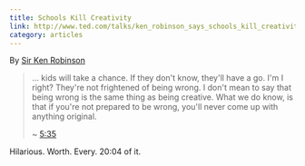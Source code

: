 ```yaml
---
title: Schools Kill Creativity
link: http://www.ted.com/talks/ken_robinson_says_schools_kill_creativity.html
category: articles
---
```


By [Sir Ken Robinson][link1]

> ... kids will take a chance. If they don't know, they'll have a go. I'm I
> right? They're not frightened of being wrong. I don't mean to say that
> being wrong is the same thing as being creative. What we do know, is that
> if you're not prepared to be wrong, you'll never come up with anything
> original.
>
> ~ [5:35](http://youtu.be/iG9CE55wbtY?t=5m35s)

Hilarious. Worth. Every. 20:04 of it.

[link1]: http://www.ted.com/speakers/sir_ken_robinson.html

